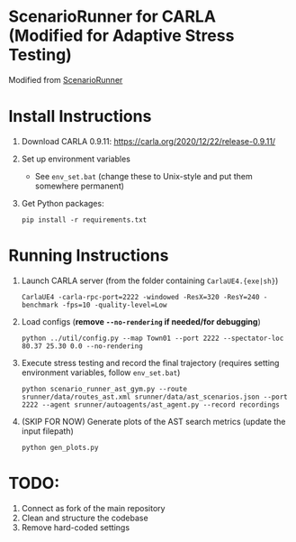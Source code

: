 ScenarioRunner for CARLA (Modified for Adaptive Stress Testing)
========================
Modified from [ScenarioRunner](https://github.com/carla-simulator/scenario_runner)


Install Instructions
========================
1. Download CARLA 0.9.11: https://carla.org/2020/12/22/release-0.9.11/

1. Set up environment variables
    - See `env_set.bat` (change these to Unix-style and put them somewhere permanent)

1. Get Python packages:
    ```
    pip install -r requirements.txt
    ```


Running Instructions
========================
1. Launch CARLA server (from the folder containing `CarlaUE4.{exe|sh}`)
    ```
    CarlaUE4 -carla-rpc-port=2222 -windowed -ResX=320 -ResY=240 -benchmark -fps=10 -quality-level=Low
    ```
1. Load configs (**remove `--no-rendering` if needed/for debugging**)
    ```
    python ../util/config.py --map Town01 --port 2222 --spectator-loc 80.37 25.30 0.0 --no-rendering
    ```
1. Execute stress testing and record the final trajectory (requires setting environment variables, follow `env_set.bat`)
    ```
    python scenario_runner_ast_gym.py --route srunner/data/routes_ast.xml srunner/data/ast_scenarios.json --port 2222 --agent srunner/autoagents/ast_agent.py --record recordings
    ```
1. (SKIP FOR NOW) Generate plots of the AST search metrics (update the input filepath)
    ```
    python gen_plots.py
    ```


TODO:
=====================
1. Connect as fork of the main repository
2. Clean and structure the codebase
3. Remove hard-coded settings